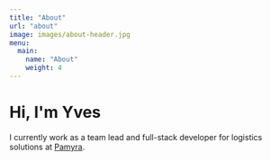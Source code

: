 ```yaml
---
title: "About"
url: "about"
image: images/about-header.jpg
menu:
  main:
    name: "About"
    weight: 4
---
```


# Hi, I'm Yves

I currently work as a team lead and full-stack developer for logistics solutions at [Pamyra](https://www.pamyra.de).
